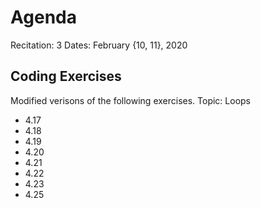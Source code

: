 # Agenda

Recitation: 3
Dates: February {10, 11}, 2020

## Coding Exercises

Modified verisons of the following exercises.
Topic: Loops

- 4.17
- 4.18
- 4.19
- 4.20
- 4.21
- 4.22
- 4.23
- 4.25
